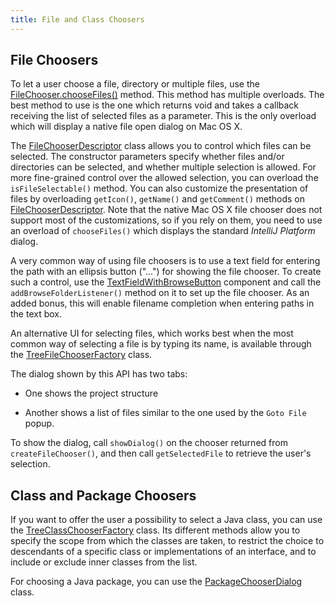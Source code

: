 ```yaml
---
title: File and Class Choosers
---
```


## File Choosers

To let a user choose a file, directory or multiple files, use the
[FileChooser.chooseFiles()](upsource:///platform/platform-api/src/com/intellij/openapi/fileChooser/FileChooser.java)
method.
This method has multiple overloads.
The best method to use is the one which returns void and takes a callback receiving the list of selected files as a parameter.
This is the only overload which will display a native file open dialog on Mac OS X.

The
[FileChooserDescriptor](upsource:///platform/platform-api/src/com/intellij/openapi/fileChooser/FileChooserDescriptor.java)
class allows you to control which files can be selected.
The constructor parameters specify whether files and/or directories can be selected, and whether multiple selection is allowed.
For more fine-grained control over the allowed selection, you can overload the `isFileSelectable()` method.
You can also customize the presentation of files by overloading `getIcon()`, `getName()` and `getComment()` methods on
[FileChooserDescriptor](upsource:///platform/platform-api/src/com/intellij/openapi/fileChooser/FileChooserDescriptor.java).
Note that the native Mac OS X file chooser does not support most of the customizations, so if you rely on them, you need to use an overload of `chooseFiles()` which displays the standard *IntelliJ Platform* dialog.

A very common way of using file choosers is to use a text field for entering the path with an ellipsis button ("...") for showing the file chooser.
To create such a control, use the
[TextFieldWithBrowseButton](upsource:///platform/platform-api/src/com/intellij/openapi/ui/TextFieldWithBrowseButton.java)
component and call the `addBrowseFolderListener()` method on it to set up the file chooser.
As an added bonus, this will enable filename completion when entering paths in the text box.

An alternative UI for selecting files, which works best when the most common way of selecting a file is by typing its name, is available through the
[TreeFileChooserFactory](upsource:///platform/lang-api/src/com/intellij/ide/util/TreeFileChooserFactory.java) class.

The dialog shown by this API has two tabs:

*  One shows the project structure

*  Another shows a list of files similar to the one used by the `Goto File` popup.

To show the dialog, call `showDialog()` on the chooser returned from `createFileChooser()`, and then call `getSelectedFile` to retrieve the user's selection.

## Class and Package Choosers

If you want to offer the user a possibility to select a Java class, you can use the
[TreeClassChooserFactory](upsource:///java/openapi/src/com/intellij/ide/util/TreeClassChooserFactory.java)
class.
Its different methods allow you to specify the scope from which the classes are taken, to restrict the choice to descendants of a specific class or implementations of an interface, and to include or exclude inner classes from the list.

For choosing a Java package, you can use the
[PackageChooserDialog](upsource:///java/java-impl/src/com/intellij/ide/util/PackageChooserDialog.java)
class.

